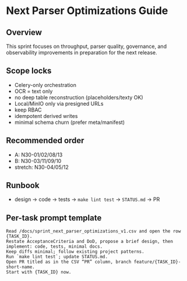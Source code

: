 # Next Parser Optimizations Guide

## Overview
This sprint focuses on throughput, parser quality, governance, and observability improvements in preparation for the next release.

## Scope locks
- Celery-only orchestration
- OCR = text only
- no deep table reconstruction (placeholders/texty OK)
- Local/MinIO only via presigned URLs
- keep RBAC
- idempotent derived writes
- minimal schema churn (prefer meta/manifest)

## Recommended order
- A: N30-01/02/08/13
- B: N30-03/11/09/10
- stretch: N30-04/05/12

## Runbook
- design → code → tests → `make lint test` → `STATUS.md` → PR

## Per-task prompt template
```
Read /docs/sprint_next_parser_optimizations_v1.csv and open the row {TASK_ID}.
Restate AcceptanceCriteria and DoD, propose a brief design, then implement: code, tests, minimal docs.
Keep diffs minimal; follow existing project patterns.
Run `make lint test`; update STATUS.md.
Open PR titled as in the CSV “PR” column, branch feature/{TASK_ID}-short-name.
Start with {TASK_ID} now.
```
